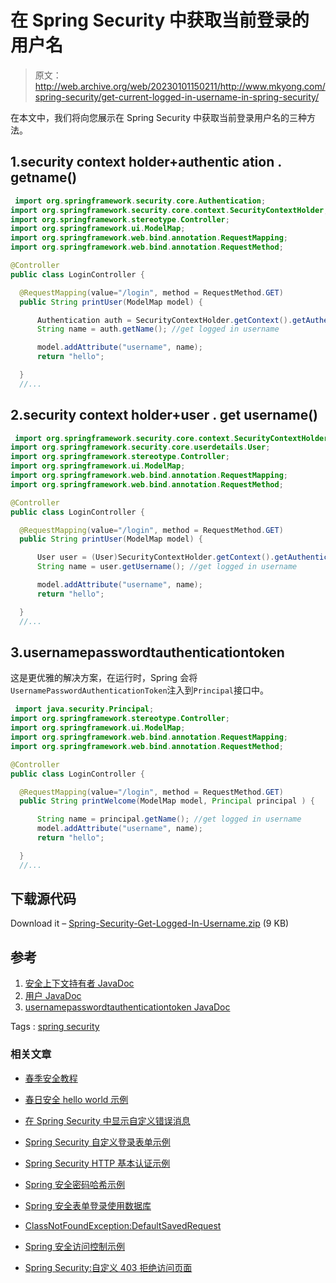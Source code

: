 # 在 Spring Security 中获取当前登录的用户名

> 原文：<http://web.archive.org/web/20230101150211/http://www.mkyong.com/spring-security/get-current-logged-in-username-in-spring-security/>

在本文中，我们将向您展示在 Spring Security 中获取当前登录用户名的三种方法。

## 1.security context holder+authentic ation . getname()

```java
 import org.springframework.security.core.Authentication;
import org.springframework.security.core.context.SecurityContextHolder;
import org.springframework.stereotype.Controller;
import org.springframework.ui.ModelMap;
import org.springframework.web.bind.annotation.RequestMapping;
import org.springframework.web.bind.annotation.RequestMethod;

@Controller
public class LoginController {

  @RequestMapping(value="/login", method = RequestMethod.GET)
  public String printUser(ModelMap model) {

      Authentication auth = SecurityContextHolder.getContext().getAuthentication();
      String name = auth.getName(); //get logged in username

      model.addAttribute("username", name);
      return "hello";

  }
  //... 
```

## 2.security context holder+user . get username()

```java
 import org.springframework.security.core.context.SecurityContextHolder;
import org.springframework.security.core.userdetails.User;
import org.springframework.stereotype.Controller;
import org.springframework.ui.ModelMap;
import org.springframework.web.bind.annotation.RequestMapping;
import org.springframework.web.bind.annotation.RequestMethod;

@Controller
public class LoginController {

  @RequestMapping(value="/login", method = RequestMethod.GET)
  public String printUser(ModelMap model) {

      User user = (User)SecurityContextHolder.getContext().getAuthentication().getPrincipal();
      String name = user.getUsername(); //get logged in username

      model.addAttribute("username", name);
      return "hello";

  }
  //... 
```

## 3.usernamepasswordtauthenticationtoken

这是更优雅的解决方案，在运行时，Spring 会将`UsernamePasswordAuthenticationToken`注入到`Principal`接口中。

```java
 import java.security.Principal;
import org.springframework.stereotype.Controller;
import org.springframework.ui.ModelMap;
import org.springframework.web.bind.annotation.RequestMapping;
import org.springframework.web.bind.annotation.RequestMethod;

@Controller
public class LoginController {

  @RequestMapping(value="/login", method = RequestMethod.GET)
  public String printWelcome(ModelMap model, Principal principal ) {

      String name = principal.getName(); //get logged in username
      model.addAttribute("username", name);
      return "hello";

  }
  //... 
```

## 下载源代码

Download it – [Spring-Security-Get-Logged-In-Username.zip](http://web.archive.org/web/20201112024558/http://www.mkyong.com/wp-content/uploads/2011/08/Spring-Security-Get-Logged-In-Username.zip) (9 KB)

## 参考

1.  [安全上下文持有者 JavaDoc](http://web.archive.org/web/20201112024558/http://static.springsource.org/spring-security/site/docs/3.0.x/apidocs/org/springframework/security/core/context/SecurityContextHolder.html)
2.  [用户 JavaDoc](http://web.archive.org/web/20201112024558/http://static.springsource.org/spring-security/site/docs/3.0.x/apidocs/org/springframework/security/core/userdetails/User.html)
3.  [usernamepasswordtauthenticationtoken JavaDoc](http://web.archive.org/web/20201112024558/http://static.springsource.org/spring-security/site/docs/3.0.x/apidocs/org/springframework/security/authentication/UsernamePasswordAuthenticationToken.html)

Tags : [spring security](http://web.archive.org/web/20201112024558/https://mkyong.com/tag/spring-security/)<input type="hidden" id="mkyong-current-postId" value="10020">

### 相关文章

*   [春季安全教程](/web/20201112024558/https://www.mkyong.com/tutorials/spring-security-tutorials/)
*   [春日安全 hello world 示例](/web/20201112024558/https://www.mkyong.com/spring-security/spring-security-hello-world-example/)
*   [在 Spring Security 中显示自定义错误消息](/web/20201112024558/https://www.mkyong.com/spring-security/display-custom-error-message-in-spring-security/)
*   [Spring Security 自定义登录表单示例](/web/20201112024558/https://www.mkyong.com/spring-security/spring-security-form-login-example/)
*   [Spring Security HTTP 基本认证示例](/web/20201112024558/https://www.mkyong.com/spring-security/spring-security-http-basic-authentication-example/)

*   [Spring 安全密码哈希示例](/web/20201112024558/https://www.mkyong.com/spring-security/spring-security-password-hashing-example/)
*   [Spring 安全表单登录使用数据库](/web/20201112024558/https://www.mkyong.com/spring-security/spring-security-form-login-using-database/)
*   [ClassNotFoundException:DefaultSavedRequest](/web/20201112024558/https://www.mkyong.com/spring-security/classnotfoundexception-defaultsavedrequest/)
*   [Spring 安全访问控制示例](/web/20201112024558/https://www.mkyong.com/spring-security/spring-security-access-control-example/)
*   [Spring Security:自定义 403 拒绝访问页面](/web/20201112024558/https://www.mkyong.com/spring-security/customize-http-403-access-denied-page-in-spring-security/)